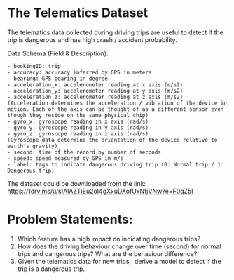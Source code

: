 # The Telematics Dataset

The telematics data collected during driving trips are useful to detect if the trip is dangerous and has high crash / accident probability.

Data Schema (Field & Description):

	- bookingID: trip 
    - accuracy: accuracy inferred by GPS in meters
    - bearing: GPS bearing in degree
    - acceleration_x: accelerometer reading at x axis (m/s2)
    - acceleration_y: accelerometer reading at y axis (m/s2)
    - acceleration_z: accelerometer reading at z axis (m/s2)
    (Acceleration determines the acceleration / vibration of the device in motion. Each of the axis can be thought of as a different sensor even though they reside on the same physical chip)
    - gyro_x: gyroscope reading in x axis (rad/s)
    - gyro_y: gyroscope reading in y axis (rad/s)
    - gyro_z: gyroscope reading in z axis (rad/s)
    (Gyroscope data determine the orientation of the device relative to earth's gravity)
    - second: time of the record by number of seconds
    - speed: speed measured by GPS in m/s
    - label: tags to indicate dangerous driving trip (0: Normal trip / 1: Dangerous trip)  

The dataset could be downloaded from the link: 
https://1drv.ms/u/s!AlAZTiEu2oI4gXxuDXofUxNfjVNw?e=F0qZ5l

# Problem Statements:

1. Which feature has a high impact on indicating dangerous trips?
2. How does the driving behaviour change over time (second) for normal trips and dangerous trips? What are the behaviour difference?
3. Given the telematics data for new trips,  derive a model to detect if the trip is a dangerous trip.
